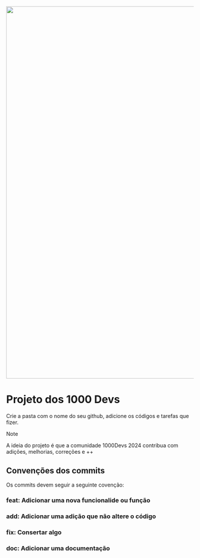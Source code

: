 <h1>
    <a href="https://www.google.com/url?sa=t&rct=j&q=&esrc=s&source=web&cd=&cad=rja&uact=8&ved=2ahUKEwjt6sKUu_iHAxWzNTUKHenYGOYQFnoECAgQAQ&url=https%3A%2F%2Fwww.jnjmedtech.com%2Fpt-br%2Fpatient%2F1000-devs-talentos-para-o-bem-na-saude&usg=AOvVaw2XdhBaDi-UN-DZ1uxVNTzi&opi=89978449">
     <img align="center" width="1000px" src="https://media.licdn.com/dms/image/D4D12AQGYkOJU2Yk6ww/article-cover_image-shrink_720_1280/0/1719261715076?e=2147483647&v=beta&t=v8HFs9TYtsf6YY4j5d2AmbxPUXLpSGf81i6UmQYYoRk"></a>
</h1>

# Projeto dos 1000 Devs 

 Crie a pasta com o nome do seu github, adicione os códigos e tarefas que fizer.

 > [!NOTE]   
> A ideia do projeto é que a comunidade 1000Devs 2024 contribua com adições, melhorias, correções e ++

## Convenções dos commits

Os commits devem seguir a seguinte covenção:

### feat: Adicionar uma nova funcionalide ou função

### add: Adicionar uma adição que não altere o código

### fix: Consertar algo

### doc: Adicionar uma documentação

